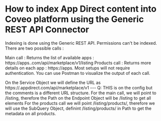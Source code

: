 # How to index App Direct content into Coveo platform using the Generic REST API Connector

Indexing is done using the Generic REST API. Permissions can't be indexed. There are two possible calls : 

Main call : Returns the list of available apps : https://apps.<customer>.com/api/marketplace/v1/listing
Products call : Returns more details on each app : https://apps.
Most setups will not require authentication. You can use Postman to visualize the output of each call.

On the Service Object we will define the URL as https://<subdomain>.appdirect.com/api/marketplace/v1 --- Q: THIS is on the config but the comments is a different URL structure. 
For the main call, we will point to /listing, therefore the Path on the Endpoint Object will be /listing to get all elements
For the products call we will point /listing/products/<id>, therefore we will use the SubQuery Object, definint /listing/products/<id> in Path to get the metadata on all products.